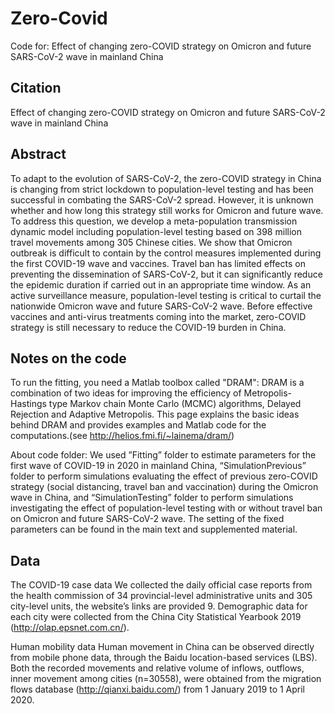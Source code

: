 # Zero-Covid
Code for: Effect of changing zero-COVID strategy on Omicron and future SARS-CoV-2 wave in mainland China

## Citation
Effect of changing zero-COVID strategy on Omicron and future SARS-CoV-2 wave in mainland China

## Abstract
To adapt to the evolution of SARS-CoV-2, the zero-COVID strategy in China is changing from strict lockdown to population-level testing and has been successful in combating the SARS-CoV-2 spread. However, it is unknown whether and how long this strategy still works for Omicron and future wave. To address this question, we develop a meta-population transmission dynamic model including population-level testing based on 398 million travel movements among 305 Chinese cities. We show that Omicron outbreak is difficult to contain by the control measures implemented during the first COVID-19 wave and vaccines. Travel ban has limited effects on preventing the dissemination of SARS-CoV-2, but it can significantly reduce the epidemic duration if carried out in an appropriate time window. As an active surveillance measure, population-level testing is critical to curtail the nationwide Omicron wave and future SARS-CoV-2 wave. Before effective vaccines and anti-virus treatments coming into the market, zero-COVID strategy is still necessary to reduce the COVID-19 burden in China. 

## Notes on the code
To run the fitting, you need a Matlab toolbox called "DRAM": DRAM is a combination of two ideas for improving the efficiency of Metropolis-Hastings type Markov chain Monte Carlo (MCMC) algorithms, Delayed Rejection and Adaptive Metropolis. This page explains the basic ideas behind DRAM and provides examples and Matlab code for the computations.(see http://helios.fmi.fi/~lainema/dram/)

About code folder: We used ”Fitting” folder to estimate parameters for the first wave of COVID-19 in 2020 in mainland China, “SimulationPrevious” folder to perform simulations evaluating the effect of previous zero-COVID strategy (social distancing, travel ban and vaccination) during the Omicron wave in China, and “SimulationTesting” folder to perform simulations investigating the effect of population-level testing with or without travel ban on Omicron and future SARS-CoV-2 wave. The setting of the fixed parameters can be found in the main text and supplemented material.

## Data
The COVID-19 case data
We collected the daily official case reports from the health commission of 34 provincial-level administrative units and 305 city-level units, the website’s links are provided 9. Demographic data for each city were collected from the China City Statistical Yearbook 2019 (http://olap.epsnet.com.cn/).

Human mobility data
Human movement in China can be observed directly from mobile phone data, through the Baidu location-based services (LBS). Both the recorded movements and relative volume of inflows, outflows, inner movement among cities (n=30558), were obtained from the migration flows database (http://qianxi.baidu.com/) from 1 January 2019 to 1 April 2020. 
